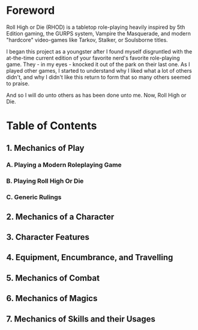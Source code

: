 # Foreword
Roll High or Die (RHOD) is a tabletop role-playing heavily inspired by 5th Edition gaming, the GURPS system, Vampire the Masquerade, and modern "hardcore" video-games like Tarkov, Stalker, or Soulsborne titles.

I began this project as a youngster after I found myself disgruntled with the at-the-time current edition of your favorite nerd's favorite role-playing game. They - in my eyes - knocked it out of the park on their last one. As I played other games, I started to understand why I liked what a lot of others didn't, and why I didn't like this return to form that so many others seemed to praise.

And so I will do unto others as has been done unto me. Now, Roll High or Die.

# Table of Contents
## 1. Mechanics of Play
### A. Playing a Modern Roleplaying Game
### B. Playing Roll High Or Die
### C. Generic Rulings
## 2. Mechanics of a Character 
## 3. Character Features
## 4. Equipment, Encumbrance, and Travelling
## 5. Mechanics of Combat
## 6. Mechanics of Magics
## 7. Mechanics of Skills and their Usages
